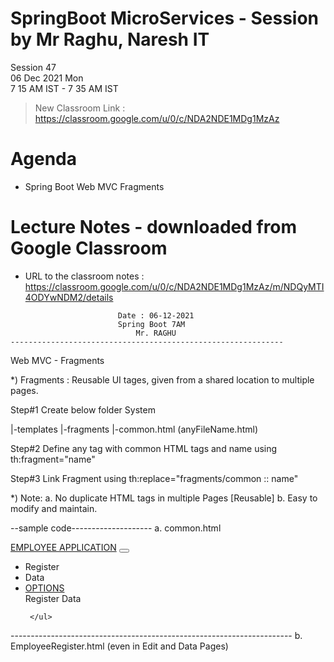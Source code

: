 # SpringBoot MicroServices - Session by Mr Raghu, Naresh IT

Session 47 \
06 Dec 2021 Mon \
7 15 AM IST - 7 35 AM IST

> New Classroom Link : https://classroom.google.com/u/0/c/NDA2NDE1MDg1MzAz

# Agenda

* Spring Boot Web MVC Fragments

# Lecture Notes - downloaded from Google Classroom

* URL to the classroom notes : https://classroom.google.com/u/0/c/NDA2NDE1MDg1MzAz/m/NDQyMTI4ODYwNDM2/details

```
						Date : 06-12-2021
						Spring Boot 7AM
 						    Mr. RAGHU
-------------------------------------------------------------
```
Web MVC - Fragments

*) Fragments : Reusable UI tages, given from a shared location to multiple pages.

Step#1 Create below folder System

|-templates
	 |-fragments
			|-common.html  (anyFileName.html)

Step#2 Define any tag with common HTML tags and name using
				th:fragment="name"

Step#3 Link Fragment using
			 th:replace="fragments/common :: name"


*) Note:
a. No duplicate HTML tags in multiple Pages [Reusable]
b. Easy to modify and maintain.


--sample code--------------------
a. common.html

<html xmlns:th="https://www.thymeleaf.org/">

<head th:fragment="headers">
 <link rel="stylesheet" href="https://cdn.jsdelivr.net/npm/bootstrap@4.6.1/dist/css/bootstrap.min.css">
 <link rel="stylesheet" href="https://cdnjs.cloudflare.com/ajax/libs/font-awesome/4.6.0/css/font-awesome.min.css" />
 <script src="https://cdn.jsdelivr.net/npm/jquery@3.5.1/dist/jquery.min.js"></script>
 <script src="https://cdn.jsdelivr.net/npm/popper.js@1.16.1/dist/umd/popper.min.js"></script>
 <script src="https://cdn.jsdelivr.net/npm/bootstrap@4.6.1/dist/js/bootstrap.min.js"></script>
</head>


<nav th:fragment="menu" class="navbar navbar-expand-lg navbar-dark bg-dark">
 <a class="navbar-brand" href="#">EMPLOYEE APPLICATION</a>
 <button class="navbar-toggler" type="button" data-toggle="collapse" data-target="#navbarSupportedContent" aria-controls="navbarSupportedContent" aria-expanded="false" aria-label="Toggle navigation">
	 <span class="navbar-toggler-icon"></span>
 </button>

 <div class="collapse navbar-collapse" id="navbarSupportedContent">
	 <ul class="navbar-nav mr-auto">
		 <li class="nav-item ">
			 <a class="nav-link text-white" th:href="@{/employee/register}">Register </a>
		 </li>
		 <li class="nav-item">
			 <a class="nav-link text-white" th:href="@{/employee/all}">Data</a>
		 </li>
		 <li class="nav-item dropdown">
			 <a class="nav-link dropdown-toggle text-white" href="#" id="navbarDropdown" role="button" data-toggle="dropdown" aria-expanded="false">
				 OPTIONS
			 </a>
			 <div class="dropdown-menu" aria-labelledby="navbarDropdown">
				 <a class="dropdown-item" th:href="@{/employee/register}">Register</a>
				 <a class="dropdown-item" th:href="@{/employee/all}">Data</a>
			 </div>
		 </li>

	 </ul>

 </div>
</nav>

</html>
----------------------------------------------------------------------
b. EmployeeRegister.html (even in Edit and Data Pages)
<div th:replace="fragments/common :: headers"></div>

<div th:replace="fragments/common :: menu"></div>
